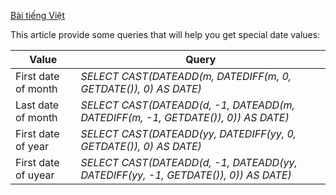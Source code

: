 [Bài tiếng  Việt](http://meonhun.com/post/155431741009/thủ-thuật-về-ngày-trên-sql-server)

This article provide some queries that will help you get special date values:

|**Value**  |**Query**|
|---|---|
|First date of month |*SELECT CAST(DATEADD(m, DATEDIFF(m, 0, GETDATE()), 0) AS DATE)*  |
|Last date of month  |*SELECT CAST(DATEADD(d, -1, DATEADD(m, DATEDIFF(m, -1, GETDATE()), 0)) AS DATE)* |
|First date of year |*SELECT CAST(DATEADD(yy, DATEDIFF(yy, 0, GETDATE()), 0) AS DATE)*  |
|First date of uyear  |*SELECT CAST(DATEADD(d, -1, DATEADD(yy, DATEDIFF(yy, -1, GETDATE()), 0)) AS DATE)* |
